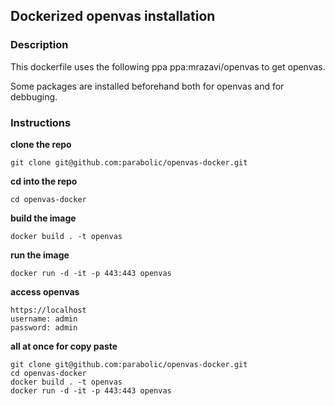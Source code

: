 ## Dockerized openvas installation

### Description

This dockerfile uses the following ppa ppa:mrazavi/openvas to get openvas.

Some packages are installed beforehand both for openvas and for debbuging.

### Instructions

**clone the repo**
```
git clone git@github.com:parabolic/openvas-docker.git
```
**cd into the repo**
```
cd openvas-docker
```
**build the image**
```
docker build . -t openvas
```
**run the image**
```
docker run -d -it -p 443:443 openvas
```
**access openvas**
```
https://localhost
username: admin
password: admin
```

**all at once for copy paste**
```
git clone git@github.com:parabolic/openvas-docker.git
cd openvas-docker
docker build . -t openvas
docker run -d -it -p 443:443 openvas
```

